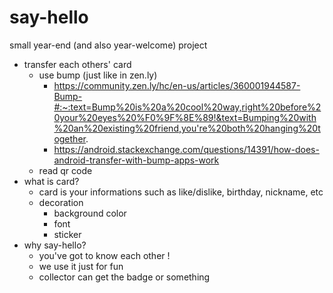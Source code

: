 # say-hello
small year-end (and also year-welcome) project

- transfer each others' card
    - use bump (just like in zen.ly)
        - https://community.zen.ly/hc/en-us/articles/360001944587-Bump-#:~:text=Bump%20is%20a%20cool%20way,right%20before%20your%20eyes%20%F0%9F%8E%89!&text=Bumping%20with%20an%20existing%20friend,you're%20both%20hanging%20together.
        - https://android.stackexchange.com/questions/14391/how-does-android-transfer-with-bump-apps-work
    - read qr code 
- what is card?
    - card is your informations such as like/dislike, birthday, nickname, etc
    - decoration
        - background color 
        - font
        - sticker
- why say-hello? 
    - you've got to know each other ! 
    - we use it just for fun
    - collector can get the badge or something  
